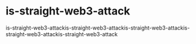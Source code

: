 # is-straight-web3-attack
is-straight-web3-attackis-straight-web3-attackis-straight-web3-attackis-straight-web3-attackis-straight-web3-attack

